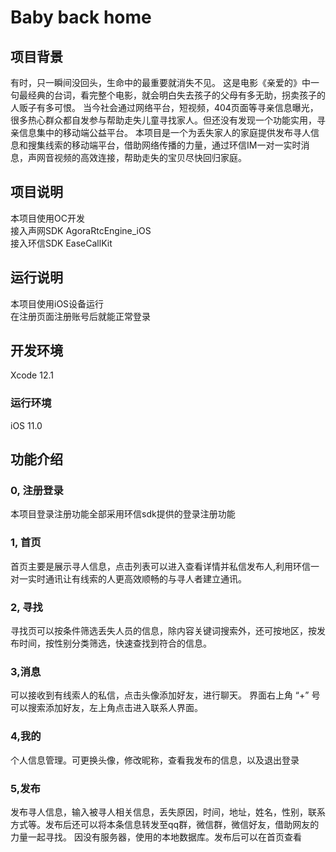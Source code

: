 #  Baby back home

## 项目背景
有时，只一瞬间没回头，生命中的最重要就消失不见。
这是电影《亲爱的》中一句最经典的台词，看完整个电影，就会明白失去孩子的父母有多无助，拐卖孩子的人贩子有多可恨。
当今社会通过网络平台，短视频，404页面等寻亲信息曝光，很多热心群众都自发参与帮助走失儿童寻找家人。但还没有发现一个功能实用，寻亲信息集中的移动端公益平台。
本项目是一个为丢失家人的家庭提供发布寻人信息和搜集线索的移动端平台，借助网络传播的力量，通过环信IM一对一实时消息，声网音视频的高效连接，帮助走失的宝贝尽快回归家庭。



## 项目说明
本项目使用OC开发   
接入声网SDK AgoraRtcEngine_iOS    
接入环信SDK EaseCallKit    


## 运行说明
本项目使用iOS设备运行   
在注册页面注册账号后就能正常登录

## 开发环境
Xcode 12.1

### 运行环境
iOS 11.0



## 功能介绍
### 0, 注册登录
本项目登录注册功能全部采用环信sdk提供的登录注册功能

### 1, 首页
首页主要是展示寻人信息，点击列表可以进入查看详情并私信发布人,利用环信一对一实时通讯让有线索的人更高效顺畅的与寻人者建立通讯。

### 2, 寻找
寻找页可以按条件筛选丢失人员的信息，除内容关键词搜索外，还可按地区，按发布时间，按性别分类筛选，快速查找到符合的信息。

### 3,消息
可以接收到有线索人的私信，点击头像添加好友，进行聊天。
界面右上角 “+” 号可以搜索添加好友，左上角点击进入联系人界面。

### 4,我的
个人信息管理。可更换头像，修改昵称，查看我发布的信息，以及退出登录

### 5,发布
发布寻人信息，输入被寻人相关信息，丢失原因，时间，地址，姓名，性别，联系方式等。发布后还可以将本条信息转发至qq群，微信群，微信好友，借助网友的力量一起寻找。
因没有服务器，使用的本地数据库。发布后可以在首页查看
